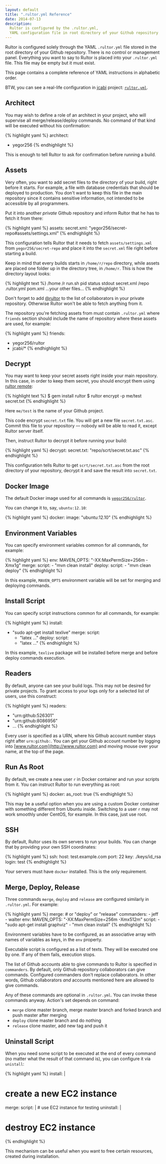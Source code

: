 ```yaml
---
layout: default
title: ".rultor.yml Reference"
date: 2014-07-13
description:
  Rultor is configured by the .rultor.yml,
  YAML configuration file in root directory of your Github repository
---
```


Rultor is configured solely through the YAML `.rultor.yml` file stored in the
root directory of your Github repository. There is no control or management
panel. Everything you want to say to Rultor is placed into your `.rultor.yml`
file. This file may be empty but it must exist.

This page contains a complete reference of YAML instructions in alphabetic order.

BTW, you can see a real-life configuration in
[jcabi](https://github.com/jcabi/jcabi) project:
[`rultor.yml`](https://github.com/jcabi/jcabi/blob/master/.rultor.yml).

## Architect

You may wish to define a role of an architect in your project,
who will supervise all merge/release/deploy commands. No command
of that kind will be executed without his confirmation:

{% highlight yaml %}
architect:
  - yegor256
{% endhighlight %}

This is enough to tell Rultor to ask for confirmation before running a build.

## Assets

Very often, you want to add secret files to the directory of your build, right
before it starts. For example, a file with database credentials that should be
deployed to production. You don't want to keep this file in the main repository
since it contains sensitive information, not intended to be accessible by all
programmers.

Put it into another *private* Github repository and inform Rultor that he has to
fetch it from there:

{% highlight yaml %}
assets:
  secret.xml: "yegor256/secret-repo#assets/settings.xml"
{% endhighlight %}

This configuration tells Rultor that it needs to fetch `assets/settings.xml` from
`yegor256/secret-repo` and place it into the `secret.xml` file right before
starting a build.

Keep in mind that every builds starts in `/home/r/repo` directory,
while assets are placed one folder up in the directory tree,
in `/home/r`. This is how the directory layout looks:

{% highlight text %}
/home
  /r
    run.sh
    pid
    status
    stdout
    secret.xml
    /repo
      .rultor.yml
      pom.xml
      ...your other files...
{% endhighlight %}

Don't forget to add [@rultor](https://github.com/rultor) to the list of
collaborators in your private repository. Otherwise Rultor won't be
able to fetch anything from it.

The repository you're fetching assets from must contain `.rultor.yml`
where `friends` section should include the name of repository where
these assets are used, for example:

{% highlight yaml %}
friends:
  - yegor256/rultor
  - jcabi/*
{% endhighlight %}

## Decrypt

You may want to keep your secret assets right inside your main
repository. In this case, in order to keep them secret, you should
encrypt them using [rultor remote](https://github.com/yegor256/rultor-remote):

{% highlight text %}
$ gem install rultor
$ rultor encrypt -p me/test secret.txt
{% endhighlight %}

Here `me/test` is the name of your Github project.

This code encrypt `secret.txt` file. You will get a new file `secret.txt.asc`.
Commit this file to your repository &mdash; nobody will be able
to read it, except Rultor server itself.

Then, instruct Rultor to decrypt it before running your build:

{% highlight yaml %}
decrypt:
  secret.txt: "repo/scrt/secret.txt.asc"
{% endhighlight %}

This configuration tells Rultor to get `scrt/secret.txt.asc` from the
root directory of your repository, decrypt it and save the result
into `secret.txt`.

## Docker Image

The default Docker image used for all commands is
[`yegor256/rultor`](https://registry.hub.docker.com/u/yegor256/rultor/).

You can change it to, say, `ubuntu:12.10`:

{% highlight yaml %}
docker:
  image: "ubuntu:12.10"
{% endhighlight %}

## Environment Variables

You can specify environment variables common for all
commands, for example:

{% highlight yaml %}
env:
  MAVEN_OPTS: "-XX:MaxPermSize=256m -Xmx1g"
merge:
  script:
    - "mvn clean install"
deploy:
  script:
    - "mvn clean deploy"
{% endhighlight %}

In this example, `MAVEN_OPTS` environment variable will be set
for merging and deploying commands.

## Install Script

You can specify script instructions common for all
commands, for example:

{% highlight yaml %}
install:
  - "sudo apt-get install texlive"
merge:
  script:
    - "latex ..."
deploy:
  script:
    - "latex ..."
{% endhighlight %}

In this example, `texlive` package will be installed before merge
and before deploy commands execution.

## Readers

By default, anyone can see your build logs. This may not be desired
for private projects. To grant access to your logs only for
a selected list of users, use this construct:

{% highlight yaml %}
readers:
  - "urn:github:526301"
  - "urn:github:8086956"
  - ...
{% endhighlight %}

Every user is specified as a URN, where his Github account number
stays right after `urn:github:`. You can get your Github account number
by logging into [www.rultor.com](http://www.rultor.com)
and moving mouse over your name, at the
top of the page.

## Run As Root

By default, we create a new user `r` in Docker container and
run your scripts from it. You can instruct Rultor to run
everything as root:

{% highlight yaml %}
docker:
  as_root: true
{% endhighlight %}

This may be a useful option when you are using a custom Docker
container with something different from Ubuntu inside. Switching
to a user `r` may not work smoothly under CentOS, for example. In
this case, just use root.

## SSH

By default, Rultor uses its own servers to run your builds. You can
change that by providing your own SSH coordinates:

{% highlight yaml %}
ssh:
  host: test.example.com
  port: 22
  key: ./keys/id_rsa
  login: test
{% endhighlight %}

Your servers must have `docker` installed. This is the only requirement.

## Merge, Deploy, Release

Three commands `merge`, `deploy` and `release` are
configured similarly in `.rultor.yml`. For example:

{% highlight yaml %}
merge: # or "deploy" or "release"
  commanders:
    - jeff
    - walter
  env:
    MAVEN_OPTS: "-XX:MaxPermSize=256m -Xmx512m"
  script:
    - "sudo apt-get install graphviz"
    - "mvn clean install"
{% endhighlight %}                                       

Environment variables have to be configured, as an associative array with names
of variables as keys, in the `env` property.

Executable script is configured as a list of texts. They will be executed one by
one. If any of them fails, execution stops.

The list of Github accounts able to give commands to Rultor is specified in
`commanders`. By default, only Github repository collaborators can give
commands. Configured commanders don't replace collaborators. In other words,
Github collaborators *and* accounts mentioned here are allowed to give commands.

Any of these commands are optional in `.rultor.yml`. You can invoke these commands
anyway. Action's set depends on command:
 * `merge` clone master branch, merge master branch and forked branch 
 and push master after merging
 * `deploy` clone master branch and do nothing
 * `release` clone master, add new tag and push it

## Uninstall Script

When you need some script to be executed at the end of
every command (no matter what the result of that command is),
you can configure it via `unistall`:

{% highlight yaml %}
install: |
  # create a new EC2 instance
merge:
  script: |
    # use EC2 instance for testing
uninstall: |
  # destroy EC2 instance
{% endhighlight %}

This mechanism can be useful when you want to free certain
resources, created during installation.
